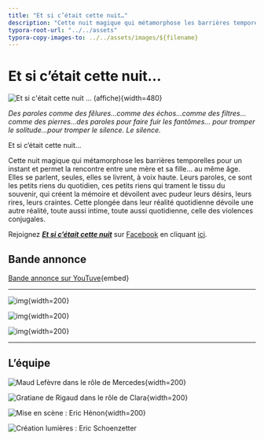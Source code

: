 ```yaml
---
title: "Et si c’était cette nuit…"
description: "Cette nuit magique qui métamorphose les barrières temporelles pour un instant et permet la rencontre entre une mère et sa fille…"
typora-root-url: "../../assets"
typora-copy-images-to: ../../assets/images/${filename}
---
```

# Et si c’était cette nuit…

![Et si c'était cette nuit ... (affiche)](../../../assets/images/et-si-cetait-cette-nuit/Affiche-A4-finale-sans-logos-1080-724x1024.jpg){width=480}

*Des paroles comme des fêlures…comme des échos…comme des filtres…comme des pierres…des paroles pour faire fuir les fantômes… pour tromper le solitude…pour tromper le silence. Le silence.*

Et si c’était cette nuit…

Cette nuit magique qui métamorphose les barrières temporelles pour un instant et permet la rencontre entre une mère et sa fille… au même âge. Elles se parlent, seules, elles se livrent, à voix haute. Leurs paroles, ce sont les petits riens du quotidien, ces petits riens qui trament le tissu du souvenir, qui créent la mémoire et dévoilent avec pudeur leurs désirs, leurs rires, leurs craintes. Cette plongée dans leur réalité quotidienne dévoile une autre réalité, toute aussi intime, toute aussi quotidienne, celle des violences conjugales.

Rejoignez [***Et si c’était cette nuit***](https://www.facebook.com/etsicetaitcettenuit/) sur [Facebook](https://www.facebook.com/etsicetaitcettenuit/) en cliquant [ici](https://www.facebook.com/etsicetaitcettenuit/).

## Bande annonce

[Bande annonce sur YouTuve](https://www.youtube.com/watch?v=Cah3FaPfHQQ){embed}

---

![img](../../../assets/images/et-si-cetait-cette-nuit/esccn_1.jpg){width=200}

![img](../../../assets/images/et-si-cetait-cette-nuit/esccn_2.jpg){width=200}

![img](../../../assets/images/et-si-cetait-cette-nuit/esccn_3.jpg){width=200}

---

## L’équipe

![Maud Lefèvre dans le rôle de Mercedes](../../../assets/images/et-si-cetait-cette-nuit/Maud_web1.jpg "Maud Lefèvre dans le rôle de Mercedes"){width=200}

![Gratiane de Rigaud dans le rôle de Clara](../../../assets/images/et-si-cetait-cette-nuit/Gratiane-006_web.jpg "Gratiane de Rigaud dans le rôle de Clara"){width=200}

![Mise en scène : Eric Hénon](../../../assets/images/et-si-cetait-cette-nuit/image1.jpg "Mise en scène : Eric Hénon"){width=200}

![Création lumières : Eric Schoenzetter](../../../assets/images/et-si-cetait-cette-nuit/eric_schoenzetter.png "Création lumières : Eric Schoenzetter")
